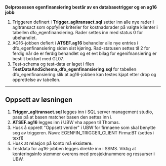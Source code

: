 **Delprosessen egenfinansiering består av en databasetrigger og en ag16 jobb**

1. Triggeren definert i **Trigger_agltransact.sql** setter inn alle nye rader i agltransact som oppfyller kriterier for kostnadsrader på valgte klienter i tabellen dfo_egenfinansiering. Rader settes inn med status 0 for ubehandlet.
2. AG16-jobben defiert i **ATSEF.ag16** behandler alle nye entries i dfo_egenfinansiering siden sist kjøring. Rad-statusen settes til 2 for ferdig når de er ferdig behandlet og et evt bilag for egenifnansiering er bestilt bokført med GL07.
3. Test-schema og test-data er laget i filen **TestDataAndSchema_dfo_egenfinansiering.sql** for tabellen dfo_egenfinansiering slik at ag16-jobben kan testes kjapt etter drop og opprettelse av tabellen.
---

## Oppsett av løsningen

1. **Trigger_agltransact.sql** legges inn i SQL server management studio, pass på at basen matcher basen den settes inn i.
2. **ATSEF.ag16** legges inn i UBW vha appen til Thomas.
3. Husk å opprett "Oppsett verdier" i UBW for firmaene som skal benytte seg av triggeren. Navn: EGENFIN_TRIGGER_CLIENT Firma:BT (settes i text1)
4. Husk at relasjon på konto må eksistere. 
5. Testdata for ag16-jobben legges direkte inn i SSMS. Viktig at konteringsinfo stemmer overens med prosjektnummere og ressurser i UBW. 
